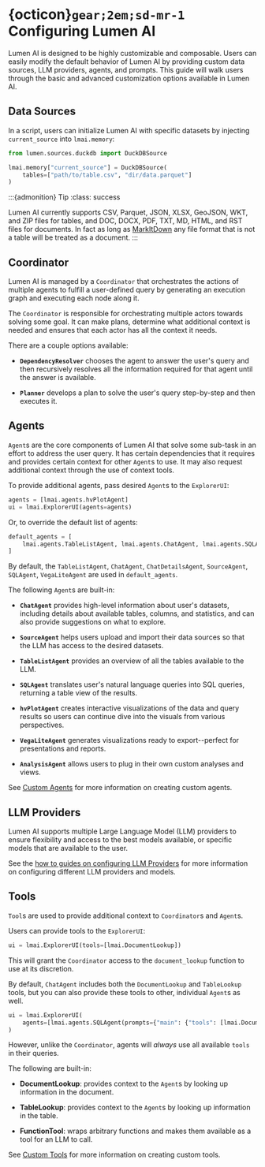 # {octicon}`gear;2em;sd-mr-1` Configuring Lumen AI

Lumen AI is designed to be highly customizable and composable. Users can easily modify the default behavior of Lumen AI by providing custom data sources, LLM providers, agents, and prompts. This guide will walk users through the basic and advanced customization options available in Lumen AI.

## Data Sources

In a script, users can initialize Lumen AI with specific datasets by injecting `current_source` into `lmai.memory`:

```python
from lumen.sources.duckdb import DuckDBSource

lmai.memory["current_source"] = DuckDBSource(
    tables=["path/to/table.csv", "dir/data.parquet"]
)
```

:::{admonition} Tip
:class: success

Lumen AI currently supports CSV, Parquet, JSON, XLSX, GeoJSON, WKT, and ZIP files for tables, and DOC, DOCX, PDF, TXT, MD, HTML, and RST files for documents. In fact as long as [MarkItDown](https://github.com/microsoft/markitdown) any file format that is not a table will be treated as a document.
:::

## Coordinator

Lumen AI is managed by a `Coordinator` that orchestrates the actions of multiple agents to fulfill a user-defined query by generating an execution graph and executing each node along it.

The `Coordinator` is responsible for orchestrating multiple actors towards solving some goal. It can make plans, determine what additional context is needed and ensures that each actor has all the context it needs.

There are a couple options available:

- **`DependencyResolver`** chooses the agent to answer the user's query and then recursively resolves all the information required for that agent until the answer is available.

- **`Planner`** develops a plan to solve the user's query step-by-step and then executes it.

## Agents

`Agent`s are the core components of Lumen AI that solve some sub-task in an effort to address the user query. It has certain dependencies that it requires and provides certain context for other `Agent`s to use. It may also request additional context through the use of context tools.

To provide additional agents, pass desired `Agent`s to the `ExplorerUI`:

```python
agents = [lmai.agents.hvPlotAgent]
ui = lmai.ExplorerUI(agents=agents)
```

Or, to override the default list of agents:

```python
default_agents = [
    lmai.agents.TableListAgent, lmai.agents.ChatAgent, lmai.agents.SQLAgent, lmai.agents.hvPlotAgent
]
```

By default, the `TableListAgent`, `ChatAgent`, `ChatDetailsAgent`, `SourceAgent`, `SQLAgent`, `VegaLiteAgent` are used in `default_agents`.

The following `Agent`s are built-in:

- **`ChatAgent`** provides high-level information about user's datasets, including details about available tables, columns, and statistics, and can also provide suggestions on what to explore.

- **`SourceAgent`** helps users upload and import their data sources so that the LLM has access to the desired datasets.

- **`TableListAgent`** provides an overview of all the tables available to the LLM.

- **`SQLAgent`** translates user's natural language queries into SQL queries, returning a table view of the results.

- **`hvPlotAgent`** creates interactive visualizations of the data and query results so users can continue dive into the visuals from various perspectives.

- **`VegaLiteAgent`** generates visualizations ready to export--perfect for presentations and reports.

- **`AnalysisAgent`** allows users to plug in their own custom analyses and views.

See [Custom Agents](../how_to/ai_config/custom_agents) for more information on creating custom agents.

## LLM Providers

Lumen AI supports multiple Large Language Model (LLM) providers to ensure flexibility and access to the best models available, or specific models that are available to the user.

See the [how to guides on configuring LLM Providers](../how_to/llm/index) for more information on configuring different LLM providers and models.

## Tools

`Tool`s are used to provide additional context to `Coordinator`s and `Agent`s.

Users can provide tools to the `ExplorerUI`:

```python
ui = lmai.ExplorerUI(tools=[lmai.DocumentLookup])
```

This will grant the `Coordinator` access to the `document_lookup` function to use at its discretion.

By default, `ChatAgent` includes both the `DocumentLookup` and `TableLookup` tools, but you can also provide these tools to other, individual `Agent`s as well.

```python
ui = lmai.ExplorerUI(
    agents=[lmai.agents.SQLAgent(prompts={"main": {"tools": [lmai.DocumentLookup]}})]
)
```

However, unlike the `Coordinator`, agents will *always* use all available `tools` in their queries.

The following are built-in:

- **DocumentLookup**: provides context to the `Agent`s by looking up information in the document.

- **TableLookup**: provides context to the `Agent`s by looking up information in the table.

- **FunctionTool**: wraps arbitrary functions and makes them available as a tool for an LLM to call.

See [Custom Tools](../how_to/ai_config/custom_tools) for more information on creating custom tools.
